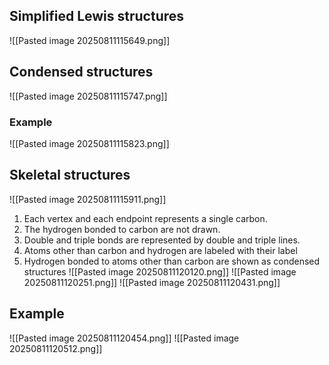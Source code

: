 ## Simplified Lewis structures 
![[Pasted image 20250811115649.png]]

## Condensed structures
![[Pasted image 20250811115747.png]]

### Example
![[Pasted image 20250811115823.png]]

## Skeletal structures
![[Pasted image 20250811115911.png]]
1. Each vertex and each endpoint represents a single carbon.
2. The hydrogen bonded to carbon are not drawn.
3. Double and triple bonds are represented by double and triple lines.
4. Atoms other than carbon and hydrogen are labeled with their label
5. Hydrogen bonded to atoms other than carbon are shown as condensed structures
![[Pasted image 20250811120120.png]]
![[Pasted image 20250811120251.png]]
![[Pasted image 20250811120431.png]]

## Example
![[Pasted image 20250811120454.png]]
![[Pasted image 20250811120512.png]]
